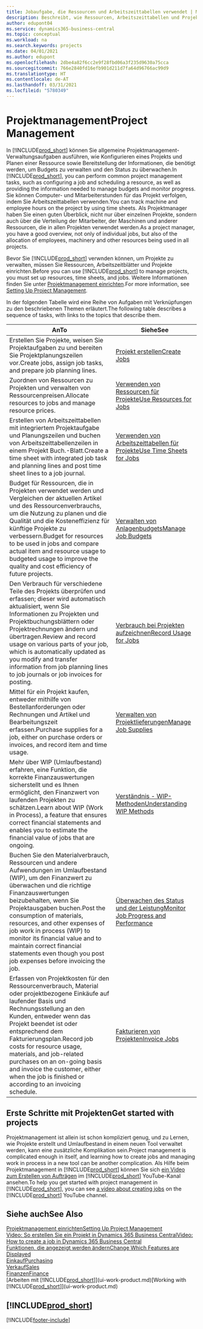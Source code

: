 ```yaml
---
title: Jobaufgabe, die Ressourcen und Arbeitszeittabellen verwendet | Microsoft Docs
description: Beschreibt, wie Ressourcen, Arbeitszeittabellen und Projekte genutzt werden, um Projekte zu verwalten.
author: edupont04
ms.service: dynamics365-business-central
ms.topic: conceptual
ms.workload: na
ms.search.keywords: projects
ms.date: 04/01/2021
ms.author: edupont
ms.openlocfilehash: 2dbe4a82f6cc2e9f28fbd06a3f235d9630a75cca
ms.sourcegitcommit: 766e2840fd16efb901d211d7fa64d96766ac99d9
ms.translationtype: HT
ms.contentlocale: de-AT
ms.lasthandoff: 03/31/2021
ms.locfileid: "5780349"
---
```

# <a name="project-management"></a><span data-ttu-id="b062f-103">Projektmanagement</span><span class="sxs-lookup"><span data-stu-id="b062f-103">Project Management</span></span>
<span data-ttu-id="b062f-104">In [!INCLUDE[prod_short](includes/prod_short.md)] können Sie allgemeine Projektmanagement-Verwaltungsaufgaben ausführen, wie Konfigurieren eines Projekts und Planen einer Ressource sowie Bereitstellung der Informationen, die benötigt werden, um Budgets zu verwalten und den Status zu überwachen.</span><span class="sxs-lookup"><span data-stu-id="b062f-104">In [!INCLUDE[prod_short](includes/prod_short.md)], you can perform common project management tasks, such as configuring a job and scheduling a resource, as well as providing the information needed to manage budgets and monitor progress.</span></span> <span data-ttu-id="b062f-105">Sie können Computer- und Mitarbeiterstunden für das Projekt verfolgen, indem Sie Arbeitszeittabellen verwenden.</span><span class="sxs-lookup"><span data-stu-id="b062f-105">You can track machine and employee hours on the project by using time sheets.</span></span> <span data-ttu-id="b062f-106">Als Projektmanager haben Sie einen guten Überblick, nicht nur über einzelnen Projekte, sondern auch über die Verteilung der Mitarbeiter, der Maschinen und anderer Ressourcen, die in allen Projekten verwendet werden.</span><span class="sxs-lookup"><span data-stu-id="b062f-106">As a project manager, you have a good overview, not only of individual jobs, but also of the allocation of employees, machinery and other resources being used in all projects.</span></span>

<span data-ttu-id="b062f-107">Bevor Sie [!INCLUDE[prod_short](includes/prod_short.md)] verwnden können, um Projekte zu verwalten, müssen Sie Ressourcen, Arbeitszeitblätter und Projekte einrichten.</span><span class="sxs-lookup"><span data-stu-id="b062f-107">Before you can use [!INCLUDE[prod_short](includes/prod_short.md)] to manage projects, you must set up resources, time sheets, and jobs.</span></span> <span data-ttu-id="b062f-108">Weitere Informationen finden Sie unter [Projektmanagement einrichten](projects-setup-projects.md).</span><span class="sxs-lookup"><span data-stu-id="b062f-108">For more information, see [Setting Up Project Management](projects-setup-projects.md).</span></span>  

<span data-ttu-id="b062f-109">In der folgenden Tabelle wird eine Reihe von Aufgaben mit Verknüpfungen zu den beschriebenen Themen erläutert.</span><span class="sxs-lookup"><span data-stu-id="b062f-109">The following table describes a sequence of tasks, with links to the topics that describe them.</span></span>

| <span data-ttu-id="b062f-110">An</span><span class="sxs-lookup"><span data-stu-id="b062f-110">To</span></span> | <span data-ttu-id="b062f-111">Siehe</span><span class="sxs-lookup"><span data-stu-id="b062f-111">See</span></span> |
| --- | --- |
| <span data-ttu-id="b062f-112">Erstellen Sie Projekte, weisen Sie Projektaufgaben zu und bereiten Sie Projektplanungszeilen vor.</span><span class="sxs-lookup"><span data-stu-id="b062f-112">Create jobs, assign job tasks, and prepare job planning lines.</span></span> |[<span data-ttu-id="b062f-113">Projekt erstellen</span><span class="sxs-lookup"><span data-stu-id="b062f-113">Create Jobs</span></span>](projects-how-create-jobs.md) |
| <span data-ttu-id="b062f-114">Zuordnen von Ressourcen zu Projekten und verwalten von Ressourcenpreisen.</span><span class="sxs-lookup"><span data-stu-id="b062f-114">Allocate resources to jobs and manage resource prices.</span></span> |[<span data-ttu-id="b062f-115">Verwenden von Ressourcen für Projekte</span><span class="sxs-lookup"><span data-stu-id="b062f-115">Use Resources for Jobs</span></span>](projects-how-use-resources.md) |
| <span data-ttu-id="b062f-116">Erstellen von Arbeitszeittabellen mit integriertem Projektaufgabe und Planungszeilen und buchen von Arbeitszeittabellenzeilen in einem Projekt Buch.-Blatt.</span><span class="sxs-lookup"><span data-stu-id="b062f-116">Create a time sheet with integrated job task and planning lines and post time sheet lines to a job journal.</span></span> |[<span data-ttu-id="b062f-117">Verwenden von Arbeitszeittabellen für Projekte</span><span class="sxs-lookup"><span data-stu-id="b062f-117">Use Time Sheets for Jobs</span></span>](projects-how-use-time-sheets.md) |
| <span data-ttu-id="b062f-118">Budget für Ressourcen, die in Projekten verwendet werden und Vergleichen der aktuellen Artikel und des Ressourcenverbrauchs, um die Nutzung zu planen und die Qualität und die Kosteneffizienz für künftige Projekte zu verbessern.</span><span class="sxs-lookup"><span data-stu-id="b062f-118">Budget for resources to be used in jobs and compare actual item and resource usage to budgeted usage to improve the quality and cost efficiency of future projects.</span></span> |[<span data-ttu-id="b062f-119">Verwalten von Anlagenbudgets</span><span class="sxs-lookup"><span data-stu-id="b062f-119">Manage Job Budgets</span></span>](projects-how-manage-budgets.md) |
| <span data-ttu-id="b062f-120">Den Verbrauch für verschiedene Teile des Projekts überprüfen und erfassen; dieser wird automatisch aktualisiert, wenn Sie Informationen zu Projekten und Projektbuchungsblättern oder Projektrechnungen ändern und übertragen.</span><span class="sxs-lookup"><span data-stu-id="b062f-120">Review and record usage on various parts of your job, which is automatically updated as you modify and transfer information from job planning lines to job journals or job invoices for posting.</span></span> |[<span data-ttu-id="b062f-121">Verbrauch bei Projekten aufzeichnen</span><span class="sxs-lookup"><span data-stu-id="b062f-121">Record Usage for Jobs</span></span>](projects-how-record-job-usage.md) |
| <span data-ttu-id="b062f-122">Mittel für ein Projekt kaufen, entweder mithilfe von Bestellanforderungen oder Rechnungen und Artikel und Bearbeitungszeit erfassen.</span><span class="sxs-lookup"><span data-stu-id="b062f-122">Purchase supplies for a job, either on purchase orders or invoices, and record item and time usage.</span></span> |[<span data-ttu-id="b062f-123">Verwalten von Projektlieferungen</span><span class="sxs-lookup"><span data-stu-id="b062f-123">Manage Job Supplies</span></span>](projects-how-manage-project-supplies.md) |
| <span data-ttu-id="b062f-124">Mehr über WIP (Umlaufbestand) erfahren, eine Funktion, die korrekte Finanzauswertungen sicherstellt und es Ihnen ermöglicht, den Finanzwert von laufenden Projekten zu schätzen.</span><span class="sxs-lookup"><span data-stu-id="b062f-124">Learn about WIP (Work in Process), a feature that ensures correct financial statements and enables you to estimate the financial value of jobs that are ongoing.</span></span> |[<span data-ttu-id="b062f-125">Verständnis - WIP-Methoden</span><span class="sxs-lookup"><span data-stu-id="b062f-125">Understanding WIP Methods</span></span>](projects-understanding-wip.md) |
| <span data-ttu-id="b062f-126">Buchen Sie den Materialverbrauch, Ressourcen und andere Aufwendungen im Umlaufbestand (WIP), um den Finanzwert zu überwachen und die richtige Finanzauswertungen beizubehalten, wenn Sie Projektausgaben buchen.</span><span class="sxs-lookup"><span data-stu-id="b062f-126">Post the consumption of materials, resources, and other expenses of job work in process (WIP) to monitor its financial value and to maintain correct financial statements even though you post job expenses before invoicing the job.</span></span> |[<span data-ttu-id="b062f-127">Überwachen des Status und der Leistung</span><span class="sxs-lookup"><span data-stu-id="b062f-127">Monitor Job Progress and Performance</span></span>](projects-how-monitor-progress-performance.md) |
| <span data-ttu-id="b062f-128">Erfassen von Projektkosten für den Ressourcenverbrauch, Material oder projektbezogene Einkäufe auf laufender Basis und Rechnungsstellung an den Kunden, entweder wenn das Projekt beendet ist oder entsprechend dem Fakturierungsplan.</span><span class="sxs-lookup"><span data-stu-id="b062f-128">Record job costs for resource usage, materials, and job-related purchases on an on-going basis and invoice the customer, either when the job is finished or according to an invoicing schedule.</span></span> |[<span data-ttu-id="b062f-129">Fakturieren von Projekten</span><span class="sxs-lookup"><span data-stu-id="b062f-129">Invoice Jobs</span></span>](projects-how-invoice-jobs.md) |

## <a name="get-started-with-projects"></a><span data-ttu-id="b062f-130">Erste Schritte mit Projekten</span><span class="sxs-lookup"><span data-stu-id="b062f-130">Get started with projects</span></span>

<span data-ttu-id="b062f-131">Projektmanagement ist allein ist schon kompliziert genug, und zu Lernen, wie Projekte erstellt und Umlaufbestand in einem neuen Tool verwaltet werden, kann eine zusätzliche Komplikation sein.</span><span class="sxs-lookup"><span data-stu-id="b062f-131">Project management is complicated enough in itself, and learning how to create jobs and managing work in process in a new tool can be another complication.</span></span> <span data-ttu-id="b062f-132">Als Hilfe beim Projektmanagement in [!INCLUDE[prod_short](includes/prod_short.md)] können Sie sich [ein Video zum Erstellen von Aufträgen](https://www.youtube.com/watch?v=VqaPWr7BWmw) im [!INCLUDE[prod_short](includes/prod_short.md)] YouTube-Kanal ansehen.</span><span class="sxs-lookup"><span data-stu-id="b062f-132">To help you get started with project management in [!INCLUDE[prod_short](includes/prod_short.md)], you can see [a video about creating jobs](https://www.youtube.com/watch?v=VqaPWr7BWmw) on the [!INCLUDE[prod_short](includes/prod_short.md)] YouTube channel.</span></span>  

## <a name="see-also"></a><span data-ttu-id="b062f-133">Siehe auch</span><span class="sxs-lookup"><span data-stu-id="b062f-133">See Also</span></span>

[<span data-ttu-id="b062f-134">Projektmanagement einrichten</span><span class="sxs-lookup"><span data-stu-id="b062f-134">Setting Up Project Management</span></span>](projects-setup-projects.md)  
[<span data-ttu-id="b062f-135">Video: So erstellen Sie ein Projekt in Dynamics 365 Business Central</span><span class="sxs-lookup"><span data-stu-id="b062f-135">Video: How to create a job in Dynamics 365 Business Central</span></span>](https://www.youtube.com/watch?v=VqaPWr7BWmw)  
[<span data-ttu-id="b062f-136">Funktionen, die angezeigt werden ändern</span><span class="sxs-lookup"><span data-stu-id="b062f-136">Change Which Features are Displayed</span></span>](ui-experiences.md)  
[<span data-ttu-id="b062f-137">Einkauf</span><span class="sxs-lookup"><span data-stu-id="b062f-137">Purchasing</span></span>](purchasing-manage-purchasing.md)  
[<span data-ttu-id="b062f-138">Verkauf</span><span class="sxs-lookup"><span data-stu-id="b062f-138">Sales</span></span>](sales-manage-sales.md)  
[<span data-ttu-id="b062f-139">Finanzen</span><span class="sxs-lookup"><span data-stu-id="b062f-139">Finance</span></span>](finance.md)  
<span data-ttu-id="b062f-140">[Arbeiten mit [!INCLUDE[prod_short](includes/prod_short.md)]](ui-work-product.md)</span><span class="sxs-lookup"><span data-stu-id="b062f-140">[Working with [!INCLUDE[prod_short](includes/prod_short.md)]](ui-work-product.md)</span></span>  

## [!INCLUDE[prod_short](includes/free_trial_md.md)]  


[!INCLUDE[footer-include](includes/footer-banner.md)]